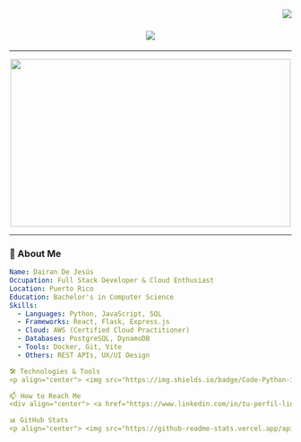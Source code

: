 <img align="right" src="https://visitor-badge.laobi.icu/badge?page_id=DairaDoo.DairaDoo" />

<h1 align="center">
    <img src="https://readme-typing-svg.herokuapp.com/?font=Righteous&size=35&center=true&vCenter=true&width=500&height=70&duration=4000&lines=Hi+There!+👋;+I'm+Dairan+De+Jesús!;" />
</h1>

---

<div align="center">
    <img src="https://media.giphy.com/media/qgQUggAC3Pfv687qPC/giphy.gif" width="500" height="300"/>
</div>

---

### 🌟 About Me

```yaml
Name: Dairan De Jesús
Occupation: Full Stack Developer & Cloud Enthusiast
Location: Puerto Rico
Education: Bachelor's in Computer Science
Skills: 
  - Languages: Python, JavaScript, SQL
  - Frameworks: React, Flask, Express.js
  - Cloud: AWS (Certified Cloud Practitioner)
  - Databases: PostgreSQL, DynamoDB
  - Tools: Docker, Git, Vite
  - Others: REST APIs, UX/UI Design

🛠️ Technologies & Tools
<p align="center"> <img src="https://img.shields.io/badge/Code-Python-informational?style=flat&logo=python&logoColor=white&color=3776AB" /> <img src="https://img.shields.io/badge/Code-JavaScript-informational?style=flat&logo=javascript&logoColor=white&color=F7DF1E" /> <img src="https://img.shields.io/badge/Framework-React-informational?style=flat&logo=react&logoColor=white&color=61DAFB" /> <img src="https://img.shields.io/badge/Framework-Flask-informational?style=flat&logo=flask&logoColor=white&color=000000" /> <img src="https://img.shields.io/badge/Cloud-AWS-informational?style=flat&logo=amazonaws&logoColor=white&color=232F3E" /> <img src="https://img.shields.io/badge/Tools-Docker-informational?style=flat&logo=docker&logoColor=white&color=2496ED" /> <img src="https://img.shields.io/badge/Tools-Git-informational?style=flat&logo=git&logoColor=white&color=F05032" /> <img src="https://img.shields.io/badge/Database-PostgreSQL-informational?style=flat&logo=postgresql&logoColor=white&color=336791" /> </p>

📫 How to Reach Me
<div align="center"> <a href="https://www.linkedin.com/in/tu-perfil-linkedin"> <img src="https://img.shields.io/badge/LinkedIn-0077B5?style=for-the-badge&logo=linkedin&logoColor=white" /> </a> <a href="mailto:tuemail@example.com"> <img src="https://img.shields.io/badge/Email-D14836?style=for-the-badge&logo=gmail&logoColor=white" /> </a> <a href="https://twitter.com/tu-twitter"> <img src="https://img.shields.io/badge/Twitter-1DA1F2?style=for-the-badge&logo=twitter&logoColor=white" /> </a> </div>

📊 GitHub Stats
<p align="center"> <img src="https://github-readme-stats.vercel.app/api?username=DairaDoo&show_icons=true&theme=radical" alt="DairaDoo's GitHub stats" /> <img src="https://github-readme-streak-stats.herokuapp.com/?user=DairaDoo&theme=radical" alt="DairaDoo's GitHub streak stats" /> <img src="https://github-readme-stats.vercel.app/api/top-langs/?username=DairaDoo&layout=compact&theme=radical" alt="Top Languages" /> </p>
